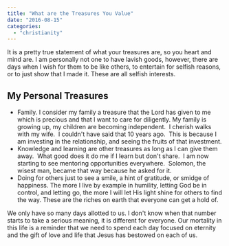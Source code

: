 ```yaml
---
title: "What are the Treasures You Value"
date: "2016-08-15"
categories: 
  - "christianity"
---
```


It is a pretty true statement of what your treasures are, so you heart and mind are. I am personally not one to have lavish goods, however, there are days when I wish for them to be like others, to entertain for selfish reasons, or to just show that I made it. These are all selfish interests.

## My Personal Treasures

- Family. I consider my family a treasure that the Lord has given to me which is precious and that I want to care for diligently. My family is growing up, my children are becoming independent.  I cherish walks with my wife.  I couldn't have said that 10 years ago.  This is because I am investing in the relationship, and seeing the fruits of that investment.
- Knowledge and learning are other treasures as long as I can give them away.  What good does it do me if I learn but don't share.  I am now starting to see mentoring opportunities everywhere.  Solomon, the wisest man, became that way because he asked for it.
- Doing for others just to see a smile, a hint of gratitude, or smidge of happiness. The more I live by example in humility, letting God be in control, and letting go, the more I will let His light shine for others to find the way. These are the riches on earth that everyone can get a hold of.

We only have so many days allotted to us. I don't know when that number starts to take a serious meaning, it is different for everyone. Our mortality in this life is a reminder that we need to spend each day focused on eternity and the gift of love and life that Jesus has bestowed on each of us.
